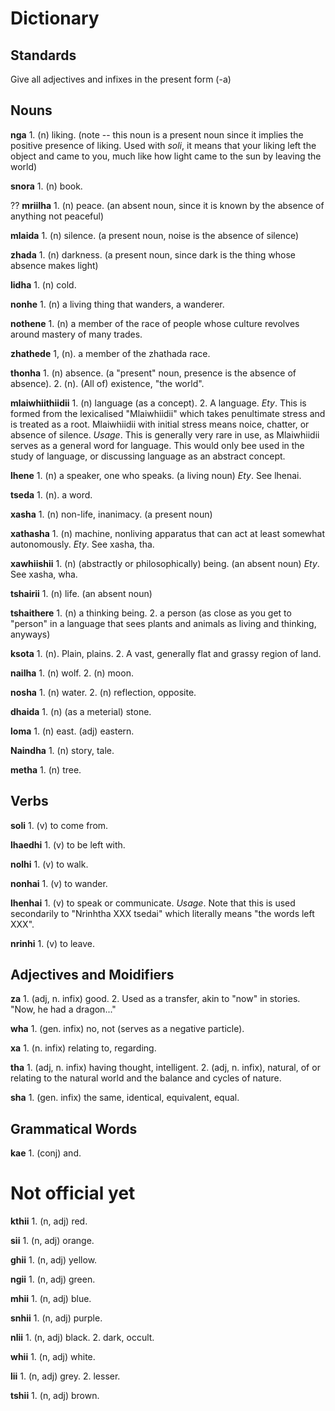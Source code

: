 # Dictionary

## Standards
Give all adjectives and infixes in the present form (-a)

## Nouns
**nga** 1. (n) liking. (note -- this noun is a present noun since it implies the positive presence of liking. Used with *soli*, it means that your liking left the object and came to you, much like how light came to the sun by leaving the world)

**snora** 1. (n) book. 

?? **mriilha** 1. (n) peace. (an absent noun, since it is known by the absence of anything not peaceful)

**mlaida** 1. (n) silence. (a present noun, noise is the absence of silence)

**zhada** 1. (n) darkness. (a present noun, since dark is the thing whose absence makes light)

**lidha** 1. (n) cold.

**nonhe** 1. (n) a living thing that wanders, a wanderer.

**nothene** 1. (n) a member of the race of people whose culture revolves around mastery of many trades. 

**zhathede** 1, (n). a member of the zhathada race.

**thonha** 1. (n) absence. (a "present" noun, presence is the absence of absence). 2. (n). (All of) existence, "the world".

**mlaiwhiithiidii** 1. (n) language (as a concept). 2. A language.
*Ety*. This is formed from the lexicalised "Mlaiwhiidii" which takes penultimate stress and is treated as a root. Mlaiwhiidii with initial stress means noice, chatter, or absence of silence.
*Usage*. This is generally very rare in use, as Mlaiwhiidii serves as a general word for language. This would only bee used in the study of language, or discussing language as an abstract concept. 

**lhene** 1. (n) a speaker, one who speaks. (a living noun)
*Ety*. See lhenai.

**tseda** 1. (n). a word. 

**xasha** 1. (n) non-life, inanimacy. (a present noun)

**xathasha** 1. (n) machine, nonliving apparatus that can act at least somewhat autonomously. 
*Ety*. See xasha, tha.

**xawhiishii** 1. (n) (abstractly or philosophically) being. (an absent noun)
*Ety*. See xasha, wha.

**tshairii** 1. (n) life. (an absent noun)

**tshaithere** 1. (n) a thinking being. 2. a person (as close as you get to "person" in a language that sees plants and animals as living and thinking, anyways)

**ksota** 1. (n). Plain, plains. 2. A vast, generally flat and grassy region of land.

**nailha** 1. (n) wolf. 2. (n) moon.

**nosha** 1. (n) water. 2. (n) reflection, opposite.

**dhaida** 1. (n) (as a meterial) stone. 

**loma** 1. (n) east. (adj) eastern.

**Naindha** 1. (n) story, tale.

**metha** 1. (n) tree.

## Verbs
**soli** 1. (v) to come from.

**lhaedhi** 1. (v) to be left with.

**nolhi** 1. (v) to walk.

**nonhai** 1. (v) to wander. 

**lhenhai** 1. (v) to speak or communicate.
*Usage*. Note that this is used secondarily to "Nrinhtha XXX tsedai" which literally means "the words left XXX".

**nrinhi** 1. (v) to leave.


## Adjectives and Moidifiers
**za** 1. (adj, n. infix) good. 2. Used as a transfer, akin to "now" in stories. "Now, he had a dragon..."

**wha** 1. (gen. infix) no, not (serves as a negative particle).

**xa** 1. (n. infix) relating to, regarding.

**tha** 1. (adj, n. infix) having thought, intelligent. 2. (adj, n. infix), natural, of or relating to the natural world and the balance and cycles of nature.

**sha**  1. (gen. infix) the same, identical, equivalent, equal.


## Grammatical Words
**kae** 1. (conj) and.


# Not official yet
**kthii** 1. (n, adj) red.

**sii** 1. (n, adj) orange.

**ghii** 1. (n, adj) yellow.

**ngii** 1. (n, adj) green.

**mhii** 1. (n, adj) blue.

**snhii** 1. (n, adj) purple.

**nlii** 1. (n, adj) black. 2. dark, occult.

**whii** 1. (n, adj) white.

**lii** 1. (n, adj) grey. 2. lesser.

**tshii** 1. (n, adj) brown.

